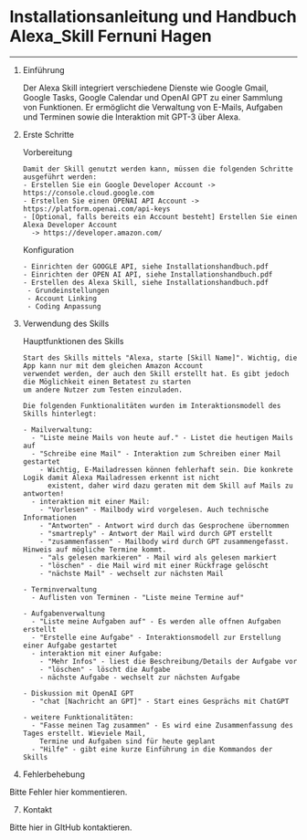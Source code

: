 ﻿# Installationsanleitung und Handbuch Alexa_Skill Fernuni Hagen
 -------------------------------------------
1. Einführung

    Der Alexa Skill integriert verschiedene Dienste wie Google Gmail, Google Tasks, Google Calendar und OpenAI GPT zu einer Sammlung von Funktionen. Er ermöglicht die Verwaltung von E-Mails, Aufgaben und Terminen sowie die Interaktion mit GPT-3 über Alexa.
 
2. Erste Schritte

    Vorbereitung

       Damit der Skill genutzt werden kann, müssen die folgenden Schritte ausgeführt werden:
       - Erstellen Sie ein Google Developer Account -> https://console.cloud.google.com
       - Erstellen Sie einen OPENAI API Account -> https://platform.openai.com/api-keys
       - [Optional, falls bereits ein Account besteht] Erstellen Sie einen Alexa Developer Account 
         -> https://developer.amazon.com/
  
    Konfiguration
   
       - Einrichten der GOOGLE API, siehe Installationshandbuch.pdf
       - Einrichten der OPEN AI API, siehe Installationshandbuch.pdf
       - Erstellen des Alexa Skill, siehe Installationshandbuch.pdf
        - Grundeinstellungen
        - Account Linking
        - Coding Anpassung
   
3. Verwendung des Skills
   
    Hauptfunktionen des Skills
   
       Start des Skills mittels "Alexa, starte [Skill Name]". Wichtig, die App kann nur mit dem gleichen Amazon Account
       verwendet werden, der auch den Skill erstellt hat. Es gibt jedoch die Möglichkeit einen Betatest zu starten
       um andere Nutzer zum Testen einzuladen.
   
       Die folgenden Funktionalitäten wurden im Interaktionsmodell des Skills hinterlegt:
   
       - Mailverwaltung:
         - "Liste meine Mails von heute auf." - Listet die heutigen Mails auf
         - "Schreibe eine Mail" - Interaktion zum Schreiben einer Mail gestartet
           - Wichtig, E-Mailadressen können fehlerhaft sein. Die konkrete Logik damit Alexa Mailadressen erkennt ist nicht 
             existent, daher wird dazu geraten mit dem Skill auf Mails zu antworten!
         - interaktion mit einer Mail:
           - "Vorlesen" - Mailbody wird vorgelesen. Auch technische Informationen
           - "Antworten" - Antwort wird durch das Gesprochene übernommen
           - "smartreply" - Antwort der Mail wird durch GPT erstellt
           - "zusammenfassen" - Mailbody wird durch GPT zusammengefasst. Hinweis auf mögliche Termine kommt.
           - "als gelesen markieren" - Mail wird als gelesen markiert
           - "löschen" - die Mail wird mit einer Rückfrage gelöscht
           - "nächste Mail" - wechselt zur nächsten Mail

       - Terminverwaltung
         - Auflisten von Terminen - "Liste meine Termine auf"

       - Aufgabenverwaltung
         - "Liste meine Aufgaben auf" - Es werden alle offnen Aufgaben erstellt
         - "Erstelle eine Aufgabe" - Interaktionsmodell zur Erstellung einer Aufgabe gestartet
         - interaktion mit einer Aufgabe:
           - "Mehr Infos" - liest die Beschreibung/Details der Aufgabe vor
           - "löschen" - löscht die Aufgabe
           - nächste Aufgabe - wechselt zur nächsten Aufgabe

       - Diskussion mit OpenAI GPT
         - "chat [Nachricht an GPT]" - Start eines Gesprächs mit ChatGPT

       - weitere Funktionalitäten:
         - "Fasse meinen Tag zusammen" - Es wird eine Zusammenfassung des Tages erstellt. Wieviele Mail,
           Termine und Aufgaben sind für heute geplant
         - "Hilfe" - gibt eine kurze Einführung in die Kommandos der Skills

5. Fehlerbehebung

Bitte Fehler hier kommentieren.

7. Kontakt

Bitte hier in GItHub kontaktieren.
